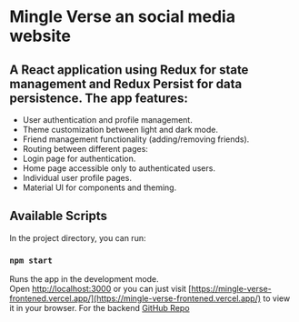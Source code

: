 # Mingle Verse an social media website 
## A React application using Redux for state management and Redux Persist for data persistence. The app features:

* User authentication and profile management.
* Theme customization between light and dark mode.
* Friend management functionality (adding/removing friends).
* Routing between different pages:
* Login page for authentication.
* Home page accessible only to authenticated users.
* Individual user profile pages.
* Material UI for components and theming.


## Available Scripts

In the project directory, you can run:

### `npm start`

Runs the app in the development mode.\
Open [http://localhost:3000](http://localhost:3000) or you can just visit [https://mingle-verse-frontened.vercel.app/](https://mingle-verse-frontened.vercel.app/) to view it in your browser.
For the backend [GitHub Repo](https://github.com/Khanmdaadil/MingleVerse-Backend-mern_stackapp)

